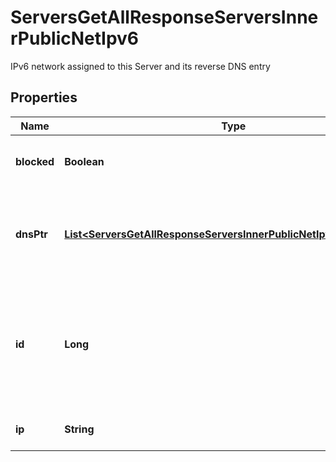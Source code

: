 

# ServersGetAllResponseServersInnerPublicNetIpv6

IPv6 network assigned to this Server and its reverse DNS entry

## Properties

| Name | Type | Description | Notes |
|------------ | ------------- | ------------- | -------------|
|**blocked** | **Boolean** | If the IP is blocked by our anti abuse dept |  |
|**dnsPtr** | [**List&lt;ServersGetAllResponseServersInnerPublicNetIpv6DnsPtrInner&gt;**](ServersGetAllResponseServersInnerPublicNetIpv6DnsPtrInner.md) | Reverse DNS PTR entries for the IPv6 addresses of this Server |  |
|**id** | **Long** | ID of the Resource. Limited to 52 bits to ensure compatibility with JSON double precision floats.  |  [optional] |
|**ip** | **String** | IP address (v6) of this Server |  |



